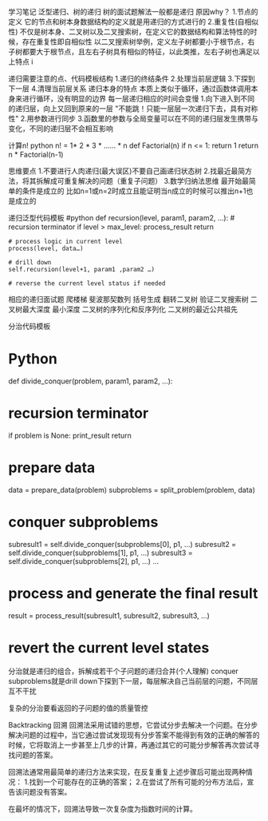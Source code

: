 学习笔记
泛型递归、树的递归
树的面试题解法一般都是递归
原因why？
1.节点的定义
它的节点和树本身数据结构的定义就是用递归的方式进行的
2.重复性(自相似性)
不仅是树本身、二叉树以及二叉搜索树，在定义它的数据结构和算法特性的时候，存在重复性即自相似性 
以二叉搜索树举例，定义左子树都要小于根节点，右子树都要大于根节点，且左右子树具有相似的特征，以此类推，左右子树也满足以上特点
i

递归需要注意的点、代码模板结构
1.递归的终结条件
2.处理当前层逻辑
3.下探到下一层
4.清理当前层关系
递归本身的特点
本质上类似于循环，通过函数体调用本身来进行循环，没有明显的边界
每一层递归相应的时间会变慢
1.向下进入到不同的递归层，向上又回到原来的一层
"不能跳！只能一层层一次递归下去，具有对称性"
2.用参数进行同步
3.函数里的参数与全局变量可以在不同的递归层发生携带与变化，不同的递归层不会相互影响

计算n! python
n! = 1* 2 * 3 * …… * n
def Factorial(n)
  if n <= 1:
    return 1
  return n * Factorial(n-1)

思维要点
1.不要进行人肉递归(最大误区)不要自己画递归状态树
2.找最近最简方法，将其拆解成可重复解决的问题（重复子问题）
3.数学归纳法思维 最开始最简单的条件是成立的 比如n=1或n=2时成立且能证明当n成立的时候可以推出n+1也是成立的

递归泛型代码模板
#python
def recursion(level, param1, param2, …):
    # recursion terminator
    if level > max_level:
      process_result
      return
      
    # process logic in current level
    process(level, data…)

    # drill down
    self.recursion(level+1, param1 ,param2 …)

    # reverse the current level status if needed

相应的递归面试题
爬楼梯 斐波那契数列
括号生成
翻转二叉树
验证二叉搜索树
二叉树最大深度 最小深度
二叉树的序列化和反序列化
二叉树的最近公共祖先

分治代码模板
# Python
def divide_conquer(problem, param1, param2, ...):
  # recursion terminator
  if problem is None:
	print_result
	return
  # prepare data
  data = prepare_data(problem)
  subproblems = split_problem(problem, data)
  # conquer subproblems
  subresult1 = self.divide_conquer(subproblems[0], p1, ...)
  subresult2 = self.divide_conquer(subproblems[1], p1, ...)
  subresult3 = self.divide_conquer(subproblems[2], p1, ...)
  …
  # process and generate the final result
  result = process_result(subresult1, subresult2, subresult3, …)

  # revert the current level states

分治就是递归的组合，拆解成若干个子问题的递归合并(个人理解)
conquer subproblems就是drill down下探到下一层，每层解决自己当前层的问题，不同层互不干扰

复杂的分治要看返回的子问题的值的质量管控

Backtracking 回溯
回溯法采用试错的思想，它尝试分步去解决一个问题。在分步解决问题的过程中，当它通过尝试发现现有分步答案不能得到有效的正确的解答的时候，它将取消上一步甚至上几步的计算，再通过其它的可能分步解答再次尝试寻找问题的答案。

回溯法通常用最简单的递归方法来实现，在反复重复上述步骤后可能出现两种情况：
1.找到一个可能存在的正确的答案；
2.在尝试了所有可能的分布方法后，宣告该问题没有答案。

在最坏的情况下，回溯法导致一次复杂度为指数时间的计算。

